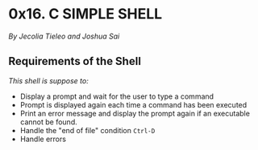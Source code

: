 
# 0x16. C **SIMPLE SHELL**

*By Jecolia Tieleo and Joshua Sai*

## **Requirements of the Shell**

*This shell is suppose to:*

* Display a prompt and wait for the user to type a command
* Prompt is displayed again each time a command has been executed
* Print an error message and display the prompt again if an executable cannot be found.
* Handle the "end of file" condition `Ctrl-D`
* Handle errors
